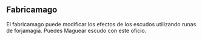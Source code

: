 ## Fabricamago
El fabricamago puede modificar los efectos de los escudos utilizando runas de forjamagia.
Puedes Maguear escudo con este oficio.